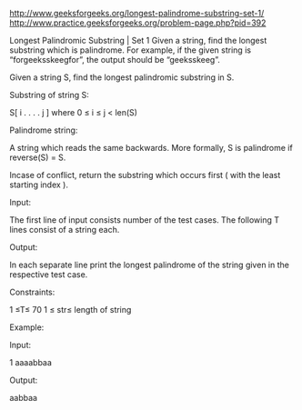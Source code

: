 http://www.geeksforgeeks.org/longest-palindrome-substring-set-1/
http://www.practice.geeksforgeeks.org/problem-page.php?pid=392

Longest Palindromic Substring | Set 1
Given a string, find the longest substring which is palindrome.
For example, if the given string is “forgeeksskeegfor”, the output should be “geeksskeeg”.

Given a string S, find the longest palindromic substring in S.

Substring of string S:

S[ i . . . . j ] where 0 ≤ i ≤ j < len(S)

Palindrome string:

A string which reads the same backwards. More formally, S is palindrome if reverse(S) = S.

Incase of conflict, return the substring which occurs first ( with the least starting index ).

Input:

The first line of input consists number of the test cases. The following T lines consist of a string each.


Output:

In each separate line print the longest palindrome of the string given in the respective test case.


Constraints:

1 ≤T≤ 70
1 ≤ str≤ length of string


Example:

Input:

1
aaaabbaa

Output:

aabbaa